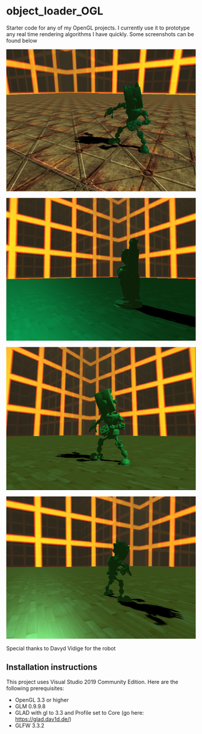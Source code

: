 # object_loader_OGL
Starter code for any of my OpenGL projects. I currently use it to prototype any real time rendering algorithms I have quickly. Some screenshots can be found below

![robot screenshot 1](Screenshots/1.PNG)

![robot screenshot 1](Screenshots/2.PNG)

![robot screenshot 1](Screenshots/3.PNG)

![robot screenshot 1](Screenshots/4.PNG)


Special thanks to Davyd Vidige for the robot

## Installation instructions
This project uses Visual Studio 2019 Community Edition.
Here are the following prerequisites:
* OpenGL 3.3 or higher
* GLM 0.9.9.8
* GLAD with gl to 3.3 and Profile set to Core (go here: https://glad.dav1d.de/)
* GLFW 3.3.2
